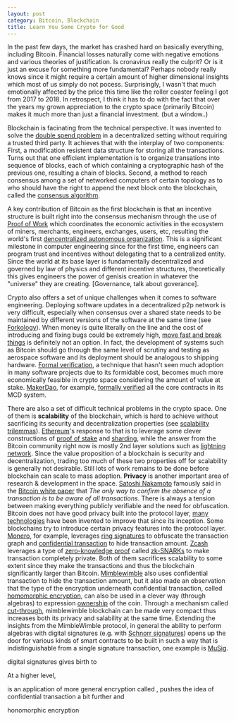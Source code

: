 ```yaml
---
layout: post
category: Bitcoin, Blockchain
title: Learn You Some Crypto for Good
---
```


In the past few days, the market has crashed hard on basically
everything, including Bitcoin. Financial losses naturally come with
negative emotions and various theories of justification. Is cronavirus
really the culprit? Or is it just an excuse for something more
fundamental? Perhaps nobody really knows since it might require a
certain amount of higher dimensional insights which most of us simply
do not pocess. Surprisingly, I wasn't that much emotionally affected
by the price this time like the roller coaster feeling I got from
2017 to 2018. In retrospect, I think it has to do with the fact that
over the years my grown appreciation to the crypto space (primarily
Bitcoin) makes it much more than just a financial investment. (but a window..)

Blockchain is facinating from the technical perspective. It was
invented to solve the [double spend
problem](https://en.wikipedia.org/wiki/Double-spending) in a
decentralized setting without requiring a trusted third party. It
achieves that with the interplay of two components: First, a
modification resistent data structure for storing all the
transactions. Turns out that one efficient implementation is to
organize transations into sequence of blocks, each of which containing
a cryptographic hash of the previous one, resulting a chain of
blocks. Second, a method to reach consensus among a set of networked
computers of certain topology as to who should have the right to
append the next block onto the blockchain, called the [consensus
algorithm](https://en.wikipedia.org/wiki/Consensus_(computer_science)).

A key contribution of Bitcoin as the first blockchain is that an
incentive structure is built right into the consensus mechanism
through the use of [Proof of
Work](https://en.wikipedia.org/wiki/Proof_of_work) which coordinates
the economic activities in the ecosystem of miners, merchants,
engineers, exchanges, users, etc, resulting the world's first
[dencentralized autonomous
organization](https://en.wikipedia.org/wiki/Decentralized_autonomous_organization).
This is a significant milestone in computer engineering since for the
first time, engineers can program trust and incentives without
delegating that to a centralized entity. Since the world at its base
layer is fundamentally decentralized and governed by law of physics
and different incentive structures, theoretically this gives
engineers the power of genisis creation in whatever the "universe" they
are creating. [Governance, talk about goverance]. 

Crypto also offers a set of unique challenges when it comes to
software engineering. Deploying software updates in a decentralized
p2p network is very difficult, especially when consensus over a shared
state needs to be maintained by different versions of the software at
the same time (see
[Forkology](https://www.youtube.com/watch?v=rpeceXY1QBM)). When money
is quite literally on the line and the cost of introducing and fixing
bugs could be extremely high, [move fast and break
things](https://en.wikipedia.org/wiki/Facebook,_Inc.#History) is
definitely not an option. In fact, the development of systems such as
Bitcoin should go through the same level of scrutiny and testing as
aerospace software and its deployment should be analogous to shipping
hardware. [Formal
verification](https://en.wikipedia.org/wiki/Formal_verification), a
technique that hasn't seen much adoption in many software projects due
to its formidable cost, becomes much more economically feasible in
crypto space considering the amount of value at
stake. [MakerDao](https://makerdao.com/), for example, [formally
verified](https://security.makerdao.com/formal-verification) all the
core contracts in its MCD system.

There are also a set of difficult technical problems in the crypto
space. One of them is **scalability** of the blockchain, which is hard
to achieve without sacrificing its security and decentralization
properties (see [scalability
trilemmas](https://bitcoinist.com/breaking-down-the-scalability-trilemma/)).
[Ethereum](https://ethereum.org/)'s response to that is to leverage
some clever constructions of [proof of
stake](https://en.wikipedia.org/wiki/Proof_of_stake) and
[sharding](https://docs.ethhub.io/ethereum-roadmap/ethereum-2.0/sharding/),
while the answer from the Bitcoin community right now is mostly 2nd
layer solutions such as [lightning
network](https://lightning.network/). Since the value proposition of a
blockchain is security and decentralization, trading too much of these
two properties off for scalability is generally not desirable. Still
lots of work remains to be done before blockchain can scale to mass
adoption. **Privacy** is another important area of research &
development in the space. [Satoshi
Nakamoto](https://en.wikipedia.org/wiki/Satoshi_Nakamoto) famously
said in the [Bitcoin white paper](https://bitcoin.org/bitcoin.pdf)
that *The only way to confirm the absence of a transaction is to be
aware of all transactions*. There is always a tension between making
everything publicly verifiable and the need for obfuscation.  Bitcoin
does not have good privacy built into the protocol layer, [many
technologies](http://hongchao.me/bitcoin-privacy/) have been invented
to improve that since its inception. Some blockchains try to introduce
certain privacy features into the protocol
layer. [Monero](https://www.getmonero.org/), for example, leverages
[ring signatures](https://en.wikipedia.org/wiki/Ring_signature) to
obfuscate the transaction graph and [confidential
transaction](https://people.xiph.org/~greg/confidential_values.txt) to
hide transaction amount. [Zcash](https://en.wikipedia.org/wiki/Zcash)
leverages a type of [zero-knowledge
proof](https://en.wikipedia.org/wiki/Zero-knowledge_proof) called
[zk-SNARKs](https://en.wikipedia.org/wiki/Non-interactive_zero-knowledge_proof)
to make transaction completely private. Both of them sacrifices
scalability to some extent since they make the transactions and thus
the blockchain significantly larger than
Bitcoin. [Mimblewimble](https://en.wikipedia.org/wiki/MimbleWimble)
also uses confidential transaction to hide the transaction amount, but
it also made an observation that the type of the encryption underneath
confidential transaction, called [homomorphic
encryption](https://en.wikipedia.org/wiki/Homomorphic_encryption), can
also be used in a clever way (through algebras) to expression
[ownership](https://github.com/mimblewimble/grin/blob/master/doc/intro.md#ownership)
of the coin. Through a mechanism called
[cut-through](https://github.com/mimblewimble/grin/blob/master/doc/intro.md#cut-through),
mimblewimble blockchain can be made very compact thus
increases both its privacy and salability at the same time. Extending the
insights from the MimbleWimble protocol, in general the ability to perform
algebras with digital signatures (e.g. with [Schnorr
signatures](https://en.wikipedia.org/wiki/Schnorr_signature)) opens up
the door for various kinds of smart contracts to be built in such a way
that is indistinguishable from a single signature transaction, one example
is
[MuSig](https://blockstream.com/2019/02/18/en-musig-a-new-multisignature-standard/).



digital signatures gives birth to 

At a higher level, 



is an application of more general encryption called ,
pushes the idea of confidential transaction a bit further and 

honomorphic encryption







